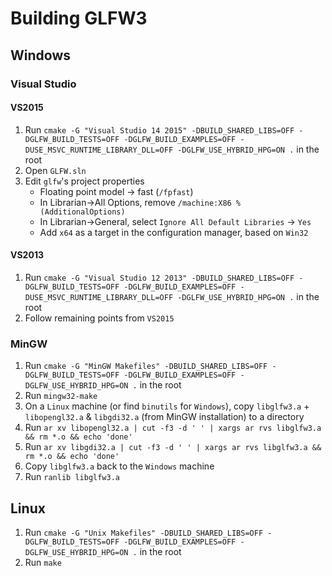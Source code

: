 # Building GLFW3

## Windows

### Visual Studio

#### VS2015

1. Run `cmake -G "Visual Studio 14 2015" -DBUILD_SHARED_LIBS=OFF -DGLFW_BUILD_TESTS=OFF -DGLFW_BUILD_EXAMPLES=OFF -DUSE_MSVC_RUNTIME_LIBRARY_DLL=OFF -DGLFW_USE_HYBRID_HPG=ON .` in the root
2. Open `GLFW.sln`
3. Edit `glfw`'s project properties
    - Floating point model -> fast (`/fpfast`)
    - In Librarian->All Options, remove `/machine:X86 %(AdditionalOptions)`
    - In Librarian->General, select `Ignore All Default Libraries` -> `Yes`
    - Add `x64` as a target in the configuration manager, based on `Win32`

#### VS2013

1. Run `cmake -G "Visual Studio 12 2013" -DBUILD_SHARED_LIBS=OFF -DGLFW_BUILD_TESTS=OFF -DGLFW_BUILD_EXAMPLES=OFF -DUSE_MSVC_RUNTIME_LIBRARY_DLL=OFF -DGLFW_USE_HYBRID_HPG=ON .` in the root
2. Follow remaining points from `VS2015`

### MinGW

1. Run `cmake -G "MinGW Makefiles" -DBUILD_SHARED_LIBS=OFF -DGLFW_BUILD_TESTS=OFF -DGLFW_BUILD_EXAMPLES=OFF -DGLFW_USE_HYBRID_HPG=ON .` in the root
2. Run `mingw32-make`
3. On a `Linux` machine (or find `binutils` for `Windows`), copy `libglfw3.a` + `libopengl32.a` & `libgdi32.a` (from MinGW installation) to a directory
4. Run `ar xv libopengl32.a | cut -f3 -d ' ' | xargs ar rvs libglfw3.a && rm *.o && echo 'done'`
5. Run `ar xv libgdi32.a | cut -f3 -d ' ' | xargs ar rvs libglfw3.a && rm *.o && echo 'done'`
6. Copy `libglfw3.a` back to the `Windows` machine
7. Run `ranlib libglfw3.a`

## Linux

1. Run `cmake -G "Unix Makefiles" -DBUILD_SHARED_LIBS=OFF -DGLFW_BUILD_TESTS=OFF -DGLFW_BUILD_EXAMPLES=OFF -DGLFW_USE_HYBRID_HPG=ON .` in the root
2. Run `make`
